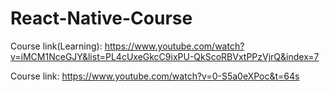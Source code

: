 # React-Native-Course

Course link(Learning): https://www.youtube.com/watch?v=iMCM1NceGJY&list=PL4cUxeGkcC9ixPU-QkScoRBVxtPPzVjrQ&index=7

Course link: https://www.youtube.com/watch?v=0-S5a0eXPoc&t=64s

